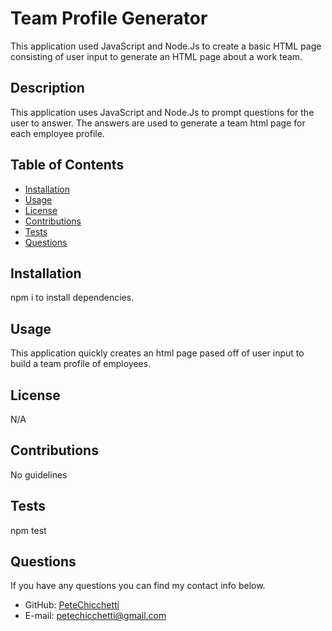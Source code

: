 # Team Profile Generator
  
  This application used JavaScript and Node.Js to create a basic HTML page consisting of user input to generate an HTML page about a work team.
          
  ## Description

  This application uses JavaScript and Node.Js to prompt questions for the user to answer. The answers are used to generate a team html page for each employee profile.
          
  ## Table of Contents

  * [Installation](#installation)
  * [Usage](#usage)
  * [License](#license)
  * [Contributions](#contributions)
  * [Tests](#tests)
  * [Questions](#questions)
          
  ## Installation

  npm i to install dependencies.
          
  ## Usage

  This application quickly creates an html page pased off of user input to build a team profile of employees.
          
  ## License

  N/A
    
          
  ## Contributions

  No guidelines
          
  ## Tests

  npm test
          
  ## Questions
  If you have any questions you can find my contact info below.
  * GitHub: [PeteChicchetti](https://github.com/PeteChicchetti)
  * E-mail: petechicchetti@gmail.com